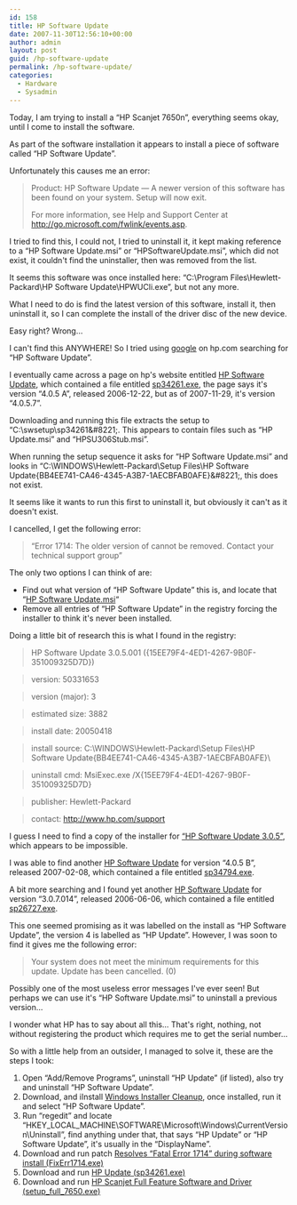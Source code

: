```yaml
---
id: 158
title: HP Software Update
date: 2007-11-30T12:56:10+00:00
author: admin
layout: post
guid: /hp-software-update
permalink: /hp-software-update/
categories:
  - Hardware
  - Sysadmin
---
```

<p class="lead">
  Today, I am trying to install a &#8220;HP Scanjet 7650n&#8221;, everything seems okay, until I come to install the software.
</p>

As part of the software installation it appears to install a piece of software called &#8220;HP Software Update&#8221;.

Unfortunately this causes me an error:

> Product: HP Software Update &#8212; A newer version of this software has been found on your system. Setup will now exit.
> 
> For more information, see Help and Support Center at http://go.microsoft.com/fwlink/events.asp.

<!--more-->I tried to find this, I could not, I tried to uninstall it, it kept making reference to a &#8220;HP Software Update.msi&#8221; or &#8220;HPSoftwareUpdate.msi&#8221;, which did not exist, it couldn't find the uninstaller, then was removed from the list.

It seems this software was once installed here: &#8220;C:\Program Files\Hewlett-Packard\HP Software Update\HPWUCli.exe&#8221;, but not any more.

What I need to do is find the latest version of this software, install it, then uninstall it, so I can complete the install of the driver disc of the new device.

Easy right? Wrong&#8230;

I can't find this ANYWHERE! So I tried using [google](http://www.google.co.uk/search?q=site%3Ahp.com+%2B%22HP+Software+Update%22) on hp.com searching for &#8220;HP Software Update&#8221;.

I eventually came across a page on hp's website entitled [HP Software Update](http://h10025.www1.hp.com/ewfrf/wc/genericSoftwareDownloadIndex?cc=us&dlc=en&lc=en&softwareitem=ob-46074-1&jumpid=reg_R1002_USEN), which contained a file entitled [sp34261.exe](ftp://ftp.hp.com/pub/softpaq/sp34001-34500/sp34261.exe), the page says it's version &#8220;4.0.5 A&#8221;, released 2006-12-22, but as of 2007-11-29, it's version &#8220;4.0.5.7&#8221;.

Downloading and running this file extracts the setup to &#8220;C:\swsetup\sp34261\&#8221;. This appears to contain files such as &#8220;HP Update.msi&#8221; and &#8220;HPSU306Stub.msi&#8221;.

When running the setup sequence it asks for &#8220;HP Software Update.msi&#8221; and looks in &#8220;C:\WINDOWS\Hewlett-Packard\Setup Files\HP Software Update\{BB4EE741-CA46-4345-A3B7-1AECBFAB0AFE}\&#8221;, this does not exist.

It seems like it wants to run this first to uninstall it, but obviously it can't as it doesn't exist.

I cancelled, I get the following error:

> &#8220;Error 1714: The older version of cannot be removed. Contact your technical support group&#8221;

The only two options I can think of are:

  * Find out what version of &#8220;HP Software Update&#8221; this is, and locate that &#8220;[HP Software Update.msi](http://www.google.com/search?q=%22HP+Software+Update.msi%22)&#8220;
  * Remove all entries of &#8220;HP Software Update&#8221; in the registry forcing the installer to think it's never been installed.

Doing a little bit of research this is what I found in the registry:

> HP Software Update 3.0.5.001 ({15EE79F4-4ED1-4267-9B0F-351009325D7D})
  
> version: 50331653
  
> version (major): 3
  
> estimated size: 3882
  
> install date: 20050418
  
> install source: C:\WINDOWS\Hewlett-Packard\Setup Files\HP Software Update\{BB4EE741-CA46-4345-A3B7-1AECBFAB0AFE}\
  
> uninstall cmd: MsiExec.exe /X{15EE79F4-4ED1-4267-9B0F-351009325D7D}
  
> publisher: Hewlett-Packard
  
> contact: <a href="http://www.hp.com/support" target="_blank">http://www.hp.com/support</a>

I guess I need to find a copy of the installer for [&#8220;HP Software Update 3.0.5&#8221;](http://www.google.com/search?q=%22HP+Software+Update+3.0.5%22), which appears to be impossible.

I was able to find another [HP Software Update](http://h10025.www1.hp.com/ewfrf/wc/genericSoftwareDownloadIndex?cc=us&dlc=en&lcen&softwareitem=ob-46755-2&jumpid=reg_R1002_USEN) for version &#8220;4.0.5 B&#8221;, released 2007-02-08, which contained a file entitled [sp34794.exe](ftp://ftp.hp.com/pub/softpaq/sp34501-35000/sp34794.exe).

A bit more searching and I found yet another [HP Software Update](http://h10025.www1.hp.com/ewfrf/wc/genericSoftwareDownloadIndex?lc=en&cc=us&softwareitem=pv-40756-1&dlc=en&lang=en) for version &#8220;3.0.7.014&#8221;, released 2006-06-06, which contained a file entitled [sp26727.exe](ftp://ftp.hp.com/pub/softlib/software7/COL15288/pv-40756-1/sp26727.exe).

This one seemed promising as it was labelled on the install as &#8220;HP Software Update&#8221;, the version 4 is labelled as &#8220;HP Update&#8221;. However, I was soon to find it gives me the following error:

> Your system does not meet the minimum requirements for this update. Update has been cancelled. (0)

Possibly one of the most useless error messages I've ever seen! But perhaps we can use it's &#8220;HP Software Update.msi&#8221; to uninstall a previous version&#8230;

I wonder what HP has to say about all this&#8230; That's right, nothing, not without registering the product which requires me to get the serial number&#8230;

So with a little help from an outsider, I managed to solve it, these are the steps I took:

  1. <span class="Text">Open &#8220;Add/Remove Programs&#8221;, uninstall &#8220;HP Update&#8221; (if listed), also try and uninstall &#8220;HP Software Update&#8221;.</span>
  2. Download, and iInstall [Windows Installer Cleanup](http://download.microsoft.com/download/e/9/d/e9d80355-7ab4-45b8-80e8-983a48d5), once installed, run it and select <span class="Text">&#8220;HP Software Update&#8221;.</span>
  3. <span class="Text">Run &#8220;regedit&#8221; and locate </span>&#8220;HKEY\_LOCAL\_MACHINE\SOFTWARE\Microsoft\Windows\CurrentVersion\Uninstall&#8221;, find anything under that, that says &#8220;HP Update&#8221; or &#8220;HP Software Update&#8221;, it's usually in the &#8220;DisplayName&#8221;.
  4. Download and run patch [Resolves &#8220;Fatal Error 1714&#8221; during software install (FixErr1714.exe)](http://h10025.www1.hp.com/ewfrf/wc/genericSoftwareDownloadIndex?cc=us&dlc=en&lc=en&softwareitem=oj-26831-1&jumpid=reg_R1002_USEN)<span class="Text"></span>
  5. <span class="Text">Download and run </span>[HP Update (sp34261.exe)](ftp://ftp.hp.com/pub/softpaq/sp34001-34500/sp34261.exe)
  6. Download and run [HP Scanjet Full Feature Software and Driver (setup\_full\_7650.exe)](http://h20000.www2.hp.com/bizsupport/TechSupport/SoftwareIndex.jsp?lang=en&cc=us&prodNameId=1117450&prodTypeId=15179&prodSeriesId=1117353&swLang=8&taskId=135&swEnvOID=228)